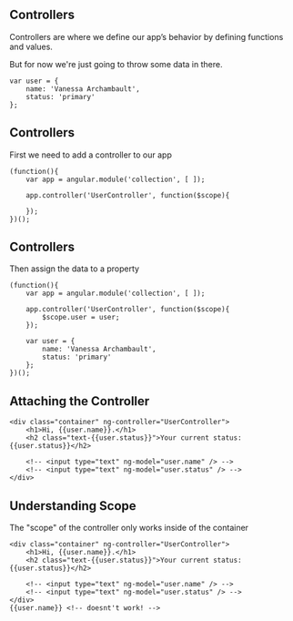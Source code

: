## Controllers
Controllers are where we define our app’s behavior by defining functions and values. <!-- .element: class="fragment" -->

But for now we're just going to throw some data in there. <!-- .element: class="fragment" -->

```
var user = {
    name: 'Vanessa Archambault',
    status: 'primary'
};
```
<!-- .element: class="fragment" -->



## Controllers
First we need to add a controller to our app
```
(function(){
    var app = angular.module('collection', [ ]);

    app.controller('UserController', function($scope){

    });
})();
```



## Controllers
Then assign the data to a property
```
(function(){
    var app = angular.module('collection', [ ]);

    app.controller('UserController', function($scope){
        $scope.user = user;
    });

    var user = {
        name: 'Vanessa Archambault',
        status: 'primary'
    };
})();
```



## Attaching the Controller
```
<div class="container" ng-controller="UserController">
    <h1>Hi, {{user.name}}.</h1>
    <h2 class="text-{{user.status}}">Your current status: {{user.status}}</h2>

    <!-- <input type="text" ng-model="user.name" /> -->
    <!-- <input type="text" ng-model="user.status" /> -->
</div>
```



## Understanding Scope
The "scope" of the controller only works inside of the container

```
<div class="container" ng-controller="UserController">
    <h1>Hi, {{user.name}}.</h1>
    <h2 class="text-{{user.status}}">Your current status: {{user.status}}</h2>

    <!-- <input type="text" ng-model="user.name" /> -->
    <!-- <input type="text" ng-model="user.status" /> -->
</div>
{{user.name}} <!-- doesnt't work! -->
```
